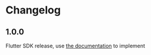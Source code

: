 # Changelog

## 1.0.0

Flutter SDK release, use [the documentation](https://github.com/optimove-tech/Optimove-SDK-Flutter/blob/main/README.md) to implement